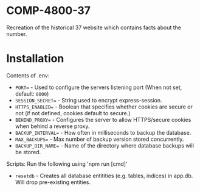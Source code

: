 # COMP-4800-37
Recreation of the historical 37 website which contains facts about the number.

# Installation

Contents of .env:
 - `PORT=` - Used to configure the servers listening port (When not set, default: `8000`)
 - `SESSION_SECRET=` - String used to encrypt express-session.
 - `HTTPS_ENABLED=` - Boolean that specifies whether cookies are secure or not (if not defined, cookies default to secure.)
 - `BEHIND_PROXY=` - Configures the server to allow HTTPS/secure cookies when behind a reverse proxy.
 - `BACKUP_INTERVAL=` - How often in milliseconds to backup the database. 
- `MAX_BACKUPS=` - Max number of backup version stored concurrently.
- `BACKUP_DIR_NAME=` - Name of the directory where database backups will be stored.

Scripts:
Run the following using 'npm run [cmd]'
 - `resetdb` - Creates all database entitities (e.g. tables, indices) in app.db. Will drop pre-existing entities.
